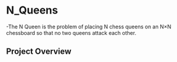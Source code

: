 # N_Queens
-The N Queen is the problem of placing N chess queens on an N×N chessboard so that no two queens attack each other.

## Project Overview

